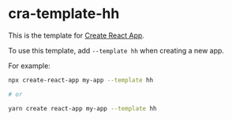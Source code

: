 # cra-template-hh

This is the template for [Create React App](https://github.com/facebook/create-react-app).

To use this template, add `--template hh` when creating a new app.

For example:

```sh
npx create-react-app my-app --template hh

# or

yarn create react-app my-app --template hh
```
